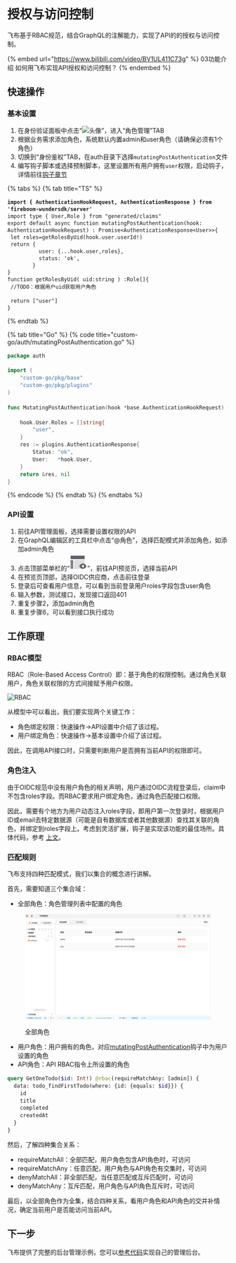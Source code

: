 # 授权与访问控制

飞布基于RBAC规范，结合GraphQL的注解能力，实现了API的的授权与访问控制。

{% embed url="https://www.bilibili.com/video/BV1UL411C73g" %}
03功能介绍 如何用飞布实现API授权和访问控制？
{% endembed %}

## 快速操作

### 基本设置

1. 在身份验证面板中点击“<img src="http://localhost:9123/assets/workbench/panel-role.png" alt="头像" data-size="line">”，进入“角色管理”TAB
2. 根据业务需求添加角色，系统默认内置admin和user角色（请确保必须有1个角色）
3. 切换到“身份鉴权”TAB，在auth目录下选择`mutatingPostAuthentication`文件
4. 编写钩子脚本或选择预制脚本，这里设置所有用户拥有`user`权限，启动钩子，详情前往[钩子章节](../../../jin-jie-gou-zi-ji-zhi/gou-zi-ji-zhi/)

{% tabs %}
{% tab title="TS" %}
<pre class="language-typescript" data-title="custom-ts/auth/mutatingPostAuthentication.ts"><code class="lang-typescript"><strong>import { AuthenticationHookRequest, AuthenticationResponse } from 'fireboom-wundersdk/server'
</strong>import type { User,Role } from "generated/claims"
export default async function mutatingPostAuthentication(hook: AuthenticationHookRequest) : Promise&#x3C;AuthenticationResponse&#x3C;User>>{
 let roles=getRolesByUid(hook.user.userId!)
 return {
          user: {...hook.user,roles},
          status: 'ok',
        }
}
function getRolesByUid( uid:string ) :Role[]{
 //TODO：根据用户uid获取用户角色

 return ["user"]
}
</code></pre>
{% endtab %}

{% tab title="Go" %}
{% code title="custom-go/auth/mutatingPostAuthentication.go" %}
```go
package auth

import (
	"custom-go/pkg/base"
	"custom-go/pkg/plugins"
)

func MutatingPostAuthentication(hook *base.AuthenticationHookRequest) (*plugins.AuthenticationResponse, error) {

	hook.User.Roles = []string{
		"user",
	}
	res := plugins.AuthenticationResponse{
		Status: "ok",
		User:   *hook.User,
	}
	return &res, nil
}

```
{% endcode %}
{% endtab %}
{% endtabs %}

### API设置

1. 前往API管理面板，选择需要设置权限的API
2. 在GraphQL编辑区的工具栏中点击“@角色”，选择匹配模式并添加角色，如添加admin角色
3. 点击顶部菜单栏的“<img src="data:image/png;base64,iVBORw0KGgoAAAANSUhEUgAAACgAAAAoCAMAAAC7IEhfAAAAY1BMVEUAAADU1NRjZmxvcnePkZVgY2rPz9BfY2poaHTAwMOAhIxoa3FgYmpgYmlgY2nFxcbU1NRmZm+Ag427u73U1NRfYml/g4zt7e3k5eXW1te9vsCztLefoaWanKCOkJVydXtucXecDQKGAAAAFXRSTlMAzP336NDOiAvTz/rn2tjSph7Qs6d9epWLAAAAjElEQVQ4y+2T2Q6EIAxFK+A6mzMj4q7//5VaYngCG2N8cDkvNOlJSG9TuCq+XMQ3oiQ4p0jGsx+/fCIByDwrqRFzDYDn4BatYiw4Y1zEhBgIJjUsjJbED5eG19ctBtrr66rD9x05RYH9oVBKtViFTvGB7UZNlFg9N4n01/QwdDwrA0/mU0jtK/zDYRgBwgsrsPomQg4AAAAASUVORK5CYII=" alt="预览" data-size="line">”，前往API预览页，选择当前API
4. 在预览页顶部，选择OIDC供应商，点击前往登录
5. 登录后可查看用户信息，可以看到当前登录用户roles字段包含user角色
6. 输入参数，测试接口，发现接口返回401
7. 重复步骤2，添加admin角色
8. 重复步骤6，可以看到接口执行成功

## 工作原理

### RBAC模型

RBAC（Role-Based Access Control）即：基于角色的权限控制。通过角色关联用户，角色关联权限的方式间接赋予用户权限。

![RBAC](https://image.woshipm.com/wp-files/2018/07/Tv1YwLlngzOs6oQN9UG0.png)

从模型中可以看出，我们要实现两个关键工作：

* 角色绑定权限：快速操作->API设置中介绍了该过程。
* 用户绑定角色：快速操作->基本设置中介绍了该过程。

因此，在调用API接口时，只需要判断用户是否拥有当前API的权限即可。

### 角色注入

由于OIDC规范中没有用户角色的相关声明，用户通过OIDC流程登录后，claim中不包含roles字段。而RBAC要求用户绑定角色，通过角色匹配接口权限。

因此，需要有个地方为用户动态注入roles字段，即用户第一次登录时，根据用户ID或email去特定数据源（可能是自有数据库或者其他数据源）查找其关联的角色，并绑定到roles字段上。考虑到灵活扩展，钩子是实现该功能的最佳场所。具体代码，参考 [上文](./#ji-ben-she-zhi)。

### 匹配规则

飞布支持四种匹配模式，我们以集合的概念进行讲解。

首先，需要知道三个集合域：

* 全部角色：角色管理列表中配置的角色

<figure><img src="../../../.gitbook/assets/image (10) (2).png" alt=""><figcaption><p>全部角色</p></figcaption></figure>

* 用户角色：用户拥有的角色，对应[mutatingPostAuthentication](./#ts)钩子中为用户设置的角色
* API角色：API RBAC指令上所设置的角色

```graphql
query GetOneTodo($id: Int!) @rbac(requireMatchAny: [admin]) {
  data: todo_findFirstTodo(where: {id: {equals: $id}}) {
    id
    title
    completed
    createdAt
  }
}
```

然后，了解四种集合关系：

* requireMatchAll：全部匹配，用户角色包含API角色时，可访问
* requireMatchAny：任意匹配，用户角色与API角色有交集时，可访问
* denyMatchAll：非全部匹配，当任意匹配或互斥匹配时，可访问
* denyMatchAny：互斥匹配，用户角色与API角色互斥时，可访问

最后，以全部角色作为全集，结合四种关系，看用户角色和API角色的交并补情况，确定当前用户是否能访问当前API。

## 下一步

飞布提供了完整的后台管理示例，您可以[参考代码](https://github.com/fireboomio/case-element-admin)实现自己的管理后台。
